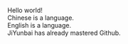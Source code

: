 Hello world!  
Chinese is a language.  
English is a language.  
JiYunbai has already mastered Github.
